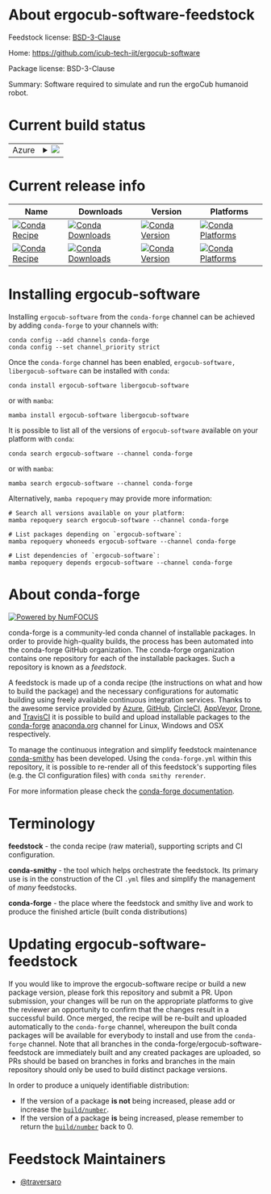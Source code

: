 About ergocub-software-feedstock
================================

Feedstock license: [BSD-3-Clause](https://github.com/conda-forge/ergocub-software-feedstock/blob/main/LICENSE.txt)

Home: https://github.com/icub-tech-iit/ergocub-software

Package license: BSD-3-Clause

Summary: Software required to simulate and run the ergoCub humanoid robot.

Current build status
====================


<table>
    
  <tr>
    <td>Azure</td>
    <td>
      <details>
        <summary>
          <a href="https://dev.azure.com/conda-forge/feedstock-builds/_build/latest?definitionId=22234&branchName=main">
            <img src="https://dev.azure.com/conda-forge/feedstock-builds/_apis/build/status/ergocub-software-feedstock?branchName=main">
          </a>
        </summary>
        <table>
          <thead><tr><th>Variant</th><th>Status</th></tr></thead>
          <tbody><tr>
              <td>linux_64</td>
              <td>
                <a href="https://dev.azure.com/conda-forge/feedstock-builds/_build/latest?definitionId=22234&branchName=main">
                  <img src="https://dev.azure.com/conda-forge/feedstock-builds/_apis/build/status/ergocub-software-feedstock?branchName=main&jobName=linux&configuration=linux%20linux_64_" alt="variant">
                </a>
              </td>
            </tr><tr>
              <td>osx_64</td>
              <td>
                <a href="https://dev.azure.com/conda-forge/feedstock-builds/_build/latest?definitionId=22234&branchName=main">
                  <img src="https://dev.azure.com/conda-forge/feedstock-builds/_apis/build/status/ergocub-software-feedstock?branchName=main&jobName=osx&configuration=osx%20osx_64_" alt="variant">
                </a>
              </td>
            </tr><tr>
              <td>win_64</td>
              <td>
                <a href="https://dev.azure.com/conda-forge/feedstock-builds/_build/latest?definitionId=22234&branchName=main">
                  <img src="https://dev.azure.com/conda-forge/feedstock-builds/_apis/build/status/ergocub-software-feedstock?branchName=main&jobName=win&configuration=win%20win_64_" alt="variant">
                </a>
              </td>
            </tr>
          </tbody>
        </table>
      </details>
    </td>
  </tr>
</table>

Current release info
====================

| Name | Downloads | Version | Platforms |
| --- | --- | --- | --- |
| [![Conda Recipe](https://img.shields.io/badge/recipe-ergocub--software-green.svg)](https://anaconda.org/conda-forge/ergocub-software) | [![Conda Downloads](https://img.shields.io/conda/dn/conda-forge/ergocub-software.svg)](https://anaconda.org/conda-forge/ergocub-software) | [![Conda Version](https://img.shields.io/conda/vn/conda-forge/ergocub-software.svg)](https://anaconda.org/conda-forge/ergocub-software) | [![Conda Platforms](https://img.shields.io/conda/pn/conda-forge/ergocub-software.svg)](https://anaconda.org/conda-forge/ergocub-software) |
| [![Conda Recipe](https://img.shields.io/badge/recipe-libergocub--software-green.svg)](https://anaconda.org/conda-forge/libergocub-software) | [![Conda Downloads](https://img.shields.io/conda/dn/conda-forge/libergocub-software.svg)](https://anaconda.org/conda-forge/libergocub-software) | [![Conda Version](https://img.shields.io/conda/vn/conda-forge/libergocub-software.svg)](https://anaconda.org/conda-forge/libergocub-software) | [![Conda Platforms](https://img.shields.io/conda/pn/conda-forge/libergocub-software.svg)](https://anaconda.org/conda-forge/libergocub-software) |

Installing ergocub-software
===========================

Installing `ergocub-software` from the `conda-forge` channel can be achieved by adding `conda-forge` to your channels with:

```
conda config --add channels conda-forge
conda config --set channel_priority strict
```

Once the `conda-forge` channel has been enabled, `ergocub-software, libergocub-software` can be installed with `conda`:

```
conda install ergocub-software libergocub-software
```

or with `mamba`:

```
mamba install ergocub-software libergocub-software
```

It is possible to list all of the versions of `ergocub-software` available on your platform with `conda`:

```
conda search ergocub-software --channel conda-forge
```

or with `mamba`:

```
mamba search ergocub-software --channel conda-forge
```

Alternatively, `mamba repoquery` may provide more information:

```
# Search all versions available on your platform:
mamba repoquery search ergocub-software --channel conda-forge

# List packages depending on `ergocub-software`:
mamba repoquery whoneeds ergocub-software --channel conda-forge

# List dependencies of `ergocub-software`:
mamba repoquery depends ergocub-software --channel conda-forge
```


About conda-forge
=================

[![Powered by
NumFOCUS](https://img.shields.io/badge/powered%20by-NumFOCUS-orange.svg?style=flat&colorA=E1523D&colorB=007D8A)](https://numfocus.org)

conda-forge is a community-led conda channel of installable packages.
In order to provide high-quality builds, the process has been automated into the
conda-forge GitHub organization. The conda-forge organization contains one repository
for each of the installable packages. Such a repository is known as a *feedstock*.

A feedstock is made up of a conda recipe (the instructions on what and how to build
the package) and the necessary configurations for automatic building using freely
available continuous integration services. Thanks to the awesome service provided by
[Azure](https://azure.microsoft.com/en-us/services/devops/), [GitHub](https://github.com/),
[CircleCI](https://circleci.com/), [AppVeyor](https://www.appveyor.com/),
[Drone](https://cloud.drone.io/welcome), and [TravisCI](https://travis-ci.com/)
it is possible to build and upload installable packages to the
[conda-forge](https://anaconda.org/conda-forge) [anaconda.org](https://anaconda.org/)
channel for Linux, Windows and OSX respectively.

To manage the continuous integration and simplify feedstock maintenance
[conda-smithy](https://github.com/conda-forge/conda-smithy) has been developed.
Using the ``conda-forge.yml`` within this repository, it is possible to re-render all of
this feedstock's supporting files (e.g. the CI configuration files) with ``conda smithy rerender``.

For more information please check the [conda-forge documentation](https://conda-forge.org/docs/).

Terminology
===========

**feedstock** - the conda recipe (raw material), supporting scripts and CI configuration.

**conda-smithy** - the tool which helps orchestrate the feedstock.
                   Its primary use is in the construction of the CI ``.yml`` files
                   and simplify the management of *many* feedstocks.

**conda-forge** - the place where the feedstock and smithy live and work to
                  produce the finished article (built conda distributions)


Updating ergocub-software-feedstock
===================================

If you would like to improve the ergocub-software recipe or build a new
package version, please fork this repository and submit a PR. Upon submission,
your changes will be run on the appropriate platforms to give the reviewer an
opportunity to confirm that the changes result in a successful build. Once
merged, the recipe will be re-built and uploaded automatically to the
`conda-forge` channel, whereupon the built conda packages will be available for
everybody to install and use from the `conda-forge` channel.
Note that all branches in the conda-forge/ergocub-software-feedstock are
immediately built and any created packages are uploaded, so PRs should be based
on branches in forks and branches in the main repository should only be used to
build distinct package versions.

In order to produce a uniquely identifiable distribution:
 * If the version of a package **is not** being increased, please add or increase
   the [``build/number``](https://docs.conda.io/projects/conda-build/en/latest/resources/define-metadata.html#build-number-and-string).
 * If the version of a package **is** being increased, please remember to return
   the [``build/number``](https://docs.conda.io/projects/conda-build/en/latest/resources/define-metadata.html#build-number-and-string)
   back to 0.

Feedstock Maintainers
=====================

* [@traversaro](https://github.com/traversaro/)

